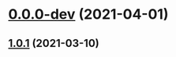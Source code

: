 # [0.0.0-dev](https://github.com/AlexRogalskiy/proverbs/compare/v1.0.1...v0.0.0-dev) (2021-04-01)



## [1.0.1](https://github.com/AlexRogalskiy/proverbs/compare/1.0.1...v1.0.1) (2021-03-10)



